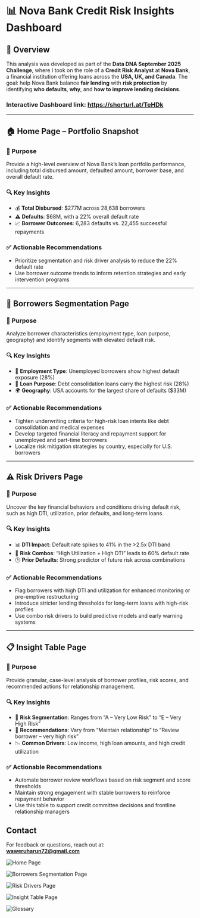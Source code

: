 # 📊 Nova Bank Credit Risk Insights Dashboard

## 🧠 Overview  
This analysis was developed as part of the **Data DNA September 2025 Challenge**, where I took on the role of a **Credit Risk Analyst** at **Nova Bank**, a financial institution offering loans across the **USA, UK, and Canada**. The goal: help Nova Bank balance **fair lending** with **risk protection** by identifying **who defaults**, **why**, and **how to improve lending decisions**.

### Interactive Dashboard link: https://shorturl.at/TeHDk

---

## 🏠 Home Page – Portfolio Snapshot

### 🎯 Purpose  
Provide a high-level overview of Nova Bank’s loan portfolio performance, including total disbursed amount, defaulted amount, borrower base, and overall default rate.

### 🔍 Key Insights  
- 💰 **Total Disbursed**: $277M across 28,638 borrowers  
- ⚠️ **Defaults**: $68M, with a 22% overall default rate  
- 📈 **Borrower Outcomes**: 6,283 defaults vs. 22,455 successful repayments

### ✅ Actionable Recommendations  
- Prioritize segmentation and risk driver analysis to reduce the 22% default rate  
- Use borrower outcome trends to inform retention strategies and early intervention programs

---

## 👥 Borrowers Segmentation Page

### 🎯 Purpose  
Analyze borrower characteristics (employment type, loan purpose, geography) and identify segments with elevated default risk.

### 🔍 Key Insights  
- 👷 **Employment Type**: Unemployed borrowers show highest default exposure (28%)  
- 🏦 **Loan Purpose**: Debt consolidation loans carry the highest risk (28%)  
- 🌍 **Geography**: USA accounts for the largest share of defaults ($33M)

### ✅ Actionable Recommendations  
- Tighten underwriting criteria for high-risk loan intents like debt consolidation and medical expenses  
- Develop targeted financial literacy and repayment support for unemployed and part-time borrowers  
- Localize risk mitigation strategies by country, especially for U.S. borrowers

---

## ⚠️ Risk Drivers Page

### 🎯 Purpose  
Uncover the key financial behaviors and conditions driving default risk, such as high DTI, utilization, prior defaults, and long-term loans.

### 🔍 Key Insights  
- 📊 **DTI Impact**: Default rate spikes to 41% in the >2.5x DTI band  
- 🔗 **Risk Combos**: “High Utilization + High DTI” leads to 60% default rate  
- 🕒 **Prior Defaults**: Strong predictor of future risk across combinations

### ✅ Actionable Recommendations  
- Flag borrowers with high DTI and utilization for enhanced monitoring or pre-emptive restructuring  
- Introduce stricter lending thresholds for long-term loans with high-risk profiles  
- Use combo risk drivers to build predictive models and early warning systems

---

## 📋 Insight Table Page

### 🎯 Purpose  
Provide granular, case-level analysis of borrower profiles, risk scores, and recommended actions for relationship management.

### 🔍 Key Insights  
- 🧮 **Risk Segmentation**: Ranges from “A – Very Low Risk” to “E – Very High Risk”  
- 📌 **Recommendations**: Vary from “Maintain relationship” to “Review borrower – very high risk”  
- 📉 **Common Drivers**: Low income, high loan amounts, and high credit utilization

### ✅ Actionable Recommendations  
- Automate borrower review workflows based on risk segment and score thresholds  
- Maintain strong engagement with stable borrowers to reinforce repayment behavior  
- Use this table to support credit committee decisions and frontline relationship managers

## Contact  
For feedback or questions, reach out at:  
**waweruharun72@gmail.com**



![Home Page](https://github.com/Haruharun/Credit-Risk-Analysis-/blob/16b5cc36cf30203a5d0fab15b99c06487f414cc6/Screenshot%202025-09-29%20124038.png)

![Borrowers Segmentation Page](https://github.com/Haruharun/Credit-Risk-Analysis-/blob/a72841fcd97b4b7228ac582c6b86379e58ad497e/Screenshot%202025-09-29%20145910.png)

![Risk Drivers Page](https://github.com/Haruharun/Credit-Risk-Analysis-/blob/e2927a7334aa458bbc3bb5ce20f471dcf375e4e8/Screenshot%202025-09-29%20145846.png)

![Insight Table Page](https://github.com/Haruharun/Credit-Risk-Analysis-/blob/4360b180f9bddc165021b30713410ee0bdbf38a6/Screenshot%202025-09-29%20145936.png)

![Glossary ](https://github.com/Haruharun/Credit-Risk-Analysis-/blob/8e5f8e787ef13a3bacd0fa8d29222de610a498ee/Screenshot%202025-09-29%20145952.png)



  
